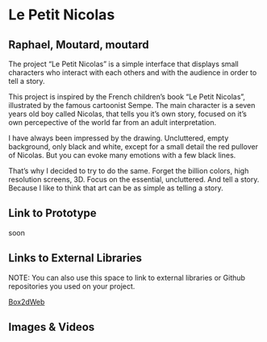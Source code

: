 # Le Petit Nicolas

## Raphael, Moutard, moutard

The project “Le Petit Nicolas” is a simple interface that displays small characters who interact with each others and with the audience in order to tell a story.

This project is inspired by the French children’s book “Le Petit Nicolas”, illustrated by the famous cartoonist Sempe. The main character is a seven years old boy called Nicolas, that tells you it’s own story, focused on it’s own percepective of the world far from an adult interpretation.

I have always been impressed by the drawing. Uncluttered, empty background, only black and white, except for a small detail the red pullover of Nicolas. But you can evoke many emotions with a few black lines.

That’s why I decided to try to do the same. Forget the billion colors, high resolution screens, 3D. Focus on the essential, uncluttered. And tell a story. Because I like to think that art can be as simple as telling a story.

## Link to Prototype
soon

## Links to External Libraries
 NOTE: You can also use this space to link to external libraries or Github repositories you used on your project.

[Box2dWeb](https://code.google.com/p/box2dweb/ "box2dweb")

## Images & Videos

